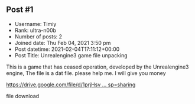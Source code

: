 ## Post #1
- Username: Timiy
- Rank: ultra-n00b
- Number of posts: 2
- Joined date: Thu Feb 04, 2021 3:50 pm
- Post datetime: 2021-02-04T17:11:12+00:00
- Post Title: Unrealengine3 game file unpacking

This is a game that has ceased operation, developed by the Unrealengine3 engine,
The file is a dat file.
please help me. I will give you money 

[https://drive.google.com/file/d/1prjHsv ... sp=sharing](https://drive.google.com/file/d/1prjHsvD1qDHD9iNgf7M9Bn1-duKUIdU2/view?usp=sharing)

file download
